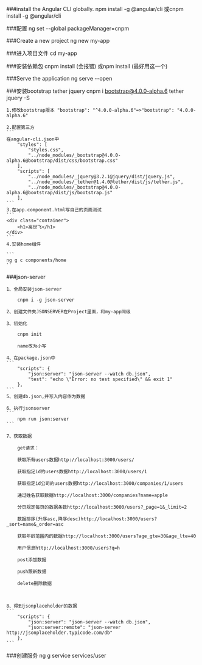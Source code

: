 ###install the Angular CLI globally.
npm install -g @angular/cli
或cnpm install -g @angular/cli

###配置
ng set --global packageManager=cnpm

###Create a new project
ng new my-app

###进入项目文件
cd my-app

###安装依赖包
cnpm install (会报错)
或npm install (最好用这一个)

###Serve the application
ng serve --open


###安装bootstrap tether jquery
cnpm i bootstrap@4.0.0-alpha.6 tether jquery -S

    1.修改bootstrap版本 "bootstrap": "^4.0.0-alpha.6"=>"bootstrap": "4.0.0-alpha.6"

    2.配置第三方
    ```
    在angular-cli.json中
        "styles": [
            "styles.css",
            "../node_modules/_bootstrap@4.0.0-alpha.6@bootstrap/dist/css/bootstrap.css"
        ],
        "scripts": [
            "../node_modules/_jquery@3.2.1@jquery/dist/jquery.js",
            "../node_modules/_tether@1.4.0@tether/dist/js/tether.js",
            "../node_modules/_bootstrap@4.0.0-alpha.6@bootstrap/dist/js/bootstrap.js"
        ],
    ```
    3.在app.component.html写自己的页面测试
    ```
    <div class="container">
        <h1>高世飞</h1>
    </div>
    ```
    4.安装home组件

    ```
    ng g c components/home
    ``

###json-server

    1、全局安装json-server

        cnpm i -g json-server

    2、创建文件夹JSONSERVER在Project里面，和my-app同级

    3、初始化

        cnpm init

        name改为小写

    4、在package.json中
    ```
        "scripts": {
            "json:server": "json-server --watch db.json",
            "test": "echo \"Error: no test specified\" && exit 1"
        },
    ```
    5、创建db.json,并写入内容作为数据

    6、执行jsonserver
    ```
        npm run json:server
    ```

    7、获取数据

        get请求：

        获取所有users数据http://localhost:3000/users/

        获取指定id的users数据http://localhost:3000/users/1

        获取指定id公司的users数据http://localhost:3000/companies/1/users

        通过姓名获取数据http://localhost:3000/companies?name=apple

        分页规定每页的数据条数http://localhost:3000/users?_page=1&_limit=2

        数据排序(升序asc,降序desc)http://localhost:3000/users?_sort=name&_order=asc

        获取年龄范围内的数据http://localhost:3000/users?age_gte=30&age_lte=40

        用户信息http://localhost:3000/users?q=h

        post添加数据

        push跟新数据

        delete删除数据



    8、得到jsonplaceholder的数据
    ```
        "scripts": {
            "json:server": "json-server --watch db.json",
            "json:server:remote": "json-server http://jsonplaceholder.typicode.com/db"
        },
    ```

###创建服务
    ng g service services/user







